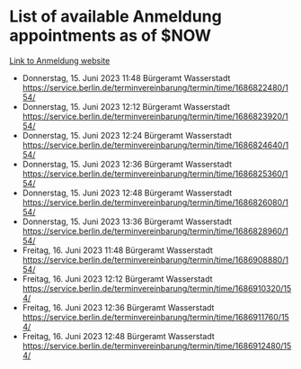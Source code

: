 # List of available Anmeldung appointments as of $NOW
[Link to Anmeldung website](https://service.berlin.de/terminvereinbarung/termin/tag.php?termin=1&anliegen[]=120686&dienstleisterlist=122210,122217,327316,122219,327312,122227,327314,122231,327346,122243,327348,122254,122252,329742,122260,329745,122262,329748,122271,327278,122273,327274,122277,327276,330436,122280,327294,122282,327290,122284,327292,122291,327270,122285,327266,122286,327264,122296,327268,150230,329760,122297,327286,122294,327284,122312,329763,122314,329775,122304,327330,122311,327334,122309,327332,317869,122281,327352,122279,329772,122283,122276,327324,122274,327326,122267,329766,122246,327318,122251,327320,122257,327322,122208,327298,122226,327300&herkunft=http%3A%2F%2Fservice.berlin.de%2Fdienstleistung%2F120686%2F)
- Donnerstag, 15. Juni 2023 11:48 Bürgeramt Wasserstadt https://service.berlin.de/terminvereinbarung/termin/time/1686822480/154/
- Donnerstag, 15. Juni 2023 12:12 Bürgeramt Wasserstadt https://service.berlin.de/terminvereinbarung/termin/time/1686823920/154/
- Donnerstag, 15. Juni 2023 12:24 Bürgeramt Wasserstadt https://service.berlin.de/terminvereinbarung/termin/time/1686824640/154/
- Donnerstag, 15. Juni 2023 12:36 Bürgeramt Wasserstadt https://service.berlin.de/terminvereinbarung/termin/time/1686825360/154/
- Donnerstag, 15. Juni 2023 12:48 Bürgeramt Wasserstadt https://service.berlin.de/terminvereinbarung/termin/time/1686826080/154/
- Donnerstag, 15. Juni 2023 13:36 Bürgeramt Wasserstadt https://service.berlin.de/terminvereinbarung/termin/time/1686828960/154/
- Freitag, 16. Juni 2023 11:48 Bürgeramt Wasserstadt https://service.berlin.de/terminvereinbarung/termin/time/1686908880/154/
- Freitag, 16. Juni 2023 12:12 Bürgeramt Wasserstadt https://service.berlin.de/terminvereinbarung/termin/time/1686910320/154/
- Freitag, 16. Juni 2023 12:36 Bürgeramt Wasserstadt https://service.berlin.de/terminvereinbarung/termin/time/1686911760/154/
- Freitag, 16. Juni 2023 12:48 Bürgeramt Wasserstadt https://service.berlin.de/terminvereinbarung/termin/time/1686912480/154/
